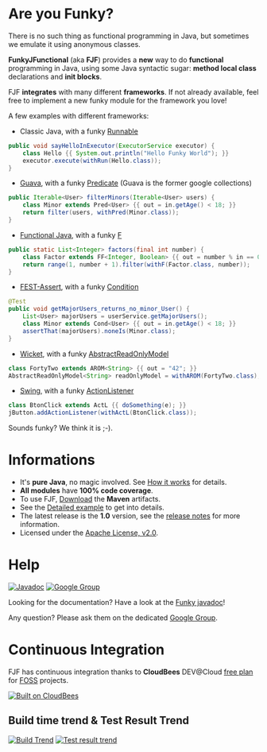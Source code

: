# Are you Funky?

There is no such thing as functional programming in Java, but sometimes we emulate it using anonymous classes.

**FunkyJFunctional** (aka **FJF**) provides a **new** way to do **functional** programming in Java, using some Java syntactic sugar: **method local class** declarations and **init blocks**.

FJF **integrates** with many different **frameworks**. If not already available, feel free to implement a new funky module for the framework you love!

A few examples with different frameworks:

* Classic Java, with a funky [Runnable](http://download.oracle.com/javase/6/docs/api/java/lang/Runnable.html)

``` java
public void sayHelloInExecutor(ExecutorService executor) {
	class Hello {{ System.out.println("Hello Funky World"); }}
	executor.execute(withRun(Hello.class));
}
```

* [Guava](http://code.google.com/p/guava-libraries/), with a funky [Predicate](http://guava-libraries.googlecode.com/svn/trunk/javadoc/com/google/common/base/Predicate.html) (Guava is the former google collections)

``` java
public Iterable<User> filterMinors(Iterable<User> users) {
	class Minor extends Pred<User> {{ out = in.getAge() < 18; }}
	return filter(users, withPred(Minor.class));
}
```

* [Functional Java](http://functionaljava.org), with a funky [F](http://functionaljava.googlecode.com/svn/artifacts/3.0/javadoc/index.html?fj/F.html)

``` java
public static List<Integer> factors(final int number) {
    class Factor extends FF<Integer, Boolean> {{ out = number % in == 0; }}
    return range(1, number + 1).filter(withF(Factor.class, number));
}
```

* [FEST-Assert](http://docs.codehaus.org/display/FEST/Fluent+Assertions+Module), with a funky [Condition](http://docs.codehaus.org/display/FEST/Extending+FEST-Assert+with+Custom+Conditions)

``` java
@Test
public void getMajorUsers_returns_no_minor_User() {
	List<User> majorUsers = userService.getMajorUsers();
	class Minor extends Cond<User> {{ out = in.getAge() < 18; }}
	assertThat(majorUsers).noneIs(Minor.class);
}
```

* [Wicket](http://wicket.apache.org/), with a funky  [AbstractReadOnlyModel](http://wicket.apache.org/apidocs/1.4/org/apache/wicket/model/AbstractReadOnlyModel.html)

``` java
class FortyTwo extends AROM<String> {{ out = "42"; }}
AbstractReadOnlyModel<String> readOnlyModel = withAROM(FortyTwo.class);
```

* [Swing](http://java.sun.com/javase/technologies/desktop/), with a funky  [ActionListener](http://download.oracle.com/javase/6/docs/api/java/awt/event/ActionListener.html)

``` java
class BtonClick extends ActL {{ doSomething(e); }}
jButton.addActionListener(withActL(BtonClick.class));
```

Sounds funky? We think it is ;-). 

# Informations

* It's **pure Java**, no magic involved. See [How it works](https://github.com/pyricau/FunkyJFunctional/wiki/How-it-works) for details.
* **All modules** have **100% code coverage**.
* To use FJF, [Download](https://github.com/pyricau/FunkyJFunctional/wiki/Maven) the **Maven** artifacts.
* See the [Detailed example](https://github.com/pyricau/FunkyJFunctional/wiki/Detailed-example) to get into details.
* The latest release is the **1.0** version, see the [release notes](https://github.com/pyricau/FunkyJFunctional/wiki/Release-Notes) for more information.
* Licensed under the [Apache License, v2.0](http://www.apache.org/licenses/LICENSE-2.0.html).

# Help

[![Javadoc](https://github.com/pyricau/FunkyJFunctional/raw/master/javadoc_screenshot.png)](http://pyricau.github.com/FunkyJFunctional/javadoc/releases/1.0/index.html?info/piwai/funkyjfunctional/Funky.html)
[![Google Group](http://global742.org/sites/default/files/google-groups-logo.png)](https://groups.google.com/group/funkyjfunctional)

Looking for the documentation? Have a look at the [Funky javadoc](http://pyricau.github.com/FunkyJFunctional/javadoc/releases/1.0/index.html?info/piwai/funkyjfunctional/Funky.html)!

Any question? Please ask them on the dedicated [Google Group](https://groups.google.com/group/funkyjfunctional).

# Continuous Integration

FJF has continuous integration thanks to **CloudBees** DEV@Cloud [free plan](http://www.cloudbees.com/foss/foss-dev.cb) for [FOSS](http://en.wikipedia.org/wiki/Free_and_open_source_software) projects.

[![Built on CloudBees](http://static-www.cloudbees.com/images/badges/CBbadge_builton_125.png)](https://pyricau.ci.cloudbees.com/job/FunkyJFunctional-CI/)

## Build time trend & Test Result Trend
[![Build Trend](https://pyricau.ci.cloudbees.com/job/FunkyJFunctional-CI/buildTimeGraph/png?width=400&height=200)](https://pyricau.ci.cloudbees.com/job/FunkyJFunctional-CI/)
[![Test result trend](https://pyricau.ci.cloudbees.com/job/FunkyJFunctional-CI/test/trend?width=400&height=200)](https://pyricau.ci.cloudbees.com/job/FunkyJFunctional-CI/)